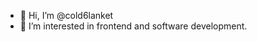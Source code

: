 - 👋 Hi, I’m @cold6lanket
- 👀 I’m interested in frontend and software development.


<!---
cold6lanket/cold6lanket is a ✨ special ✨ repository because its `README.md` (this file) appears on your GitHub profile.
You can click the Preview link to take a look at your changes.
--->
